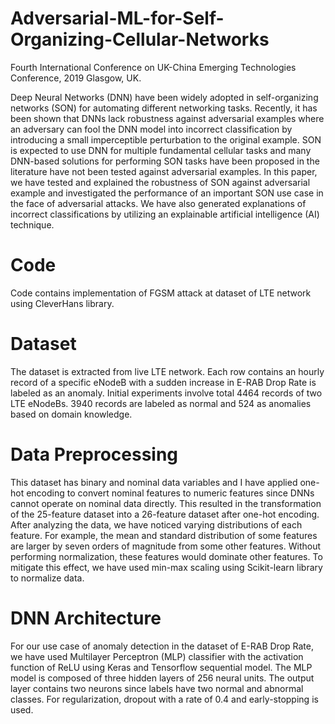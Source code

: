 # Adversarial-ML-for-Self-Organizing-Cellular-Networks
Fourth International Conference on UK-China Emerging Technologies Conference, 2019 Glasgow, UK.

Deep Neural Networks (DNN) have been widely adopted in self-organizing networks (SON) for automating different networking tasks. Recently, it has been shown that DNNs lack robustness against adversarial examples where an adversary can fool the DNN model into incorrect classification by introducing a small imperceptible perturbation to the original example. SON is expected to use DNN for multiple fundamental cellular tasks and many DNN-based solutions for performing SON tasks have been proposed in the literature have not been tested against adversarial examples. In this paper, we have tested and explained the robustness of SON against adversarial example and investigated the performance of an important SON use case in the face of adversarial attacks. We have also generated explanations of incorrect classifications by utilizing an explainable artificial intelligence (AI) technique.

# Code
Code contains implementation of FGSM attack at dataset of LTE network using CleverHans library. 

# Dataset
The dataset is extracted from live LTE network. Each row contains an hourly record of a specific eNodeB with a sudden increase in E-RAB Drop Rate is labeled as an anomaly. Initial experiments involve total 4464 records of two LTE eNodeBs. 3940 records are labeled as normal and 524 as anomalies based on domain knowledge. 

# Data Preprocessing 
This dataset has binary and nominal data variables and I have applied one-hot encoding to convert nominal features to numeric features since DNNs cannot operate on nominal data directly. This resulted in the transformation of the 25-feature dataset into a 26-feature dataset after one-hot encoding. After analyzing the data, we have noticed varying distributions of each feature. For example, the mean and standard distribution of some features are larger by seven orders of magnitude from some other features. Without performing normalization, these features would dominate other features. To mitigate this effect, we have used min-max scaling using Scikit-learn library to normalize data.

# DNN Architecture 
For our use case of anomaly detection in the dataset of E-RAB Drop Rate, we have used Multilayer Perceptron (MLP) classifier with the activation function of ReLU using Keras and Tensorflow sequential model. The MLP model is composed of three hidden layers of 256 neural units. The output layer contains two neurons since labels have two normal and abnormal classes. For regularization, dropout with a rate of 0.4 and early-stopping is used.
